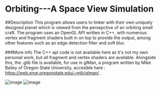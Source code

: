 # Orbiting---A Space View Simulation

##Description
This program allows users to tinker with their own uniquely designed planet which is viewed from the persepctive of an orbiting small craft. The program uses an OpenGL API written in C++, with numerous vertex and fragment shaders built in on top to provide the output, among other features such as an edge detection filter and soft blur. 

###More info
The C++ api code is not available here as it's not my own personal work, but all fragment and vertex shaders are available. Alongside this, the .glib file is available, for use in glMan, a program written by Mike Bailey of Oregon State University, accesible here : https://web.engr.oregonstate.edu/~mjb/glman/ . 

![image](https://github.com/user-attachments/assets/dc7928e3-922f-4ea6-8e2f-aa12691e6ca1)
![image](https://github.com/user-attachments/assets/344450fc-e724-4699-b534-42ea1f893d8a)
